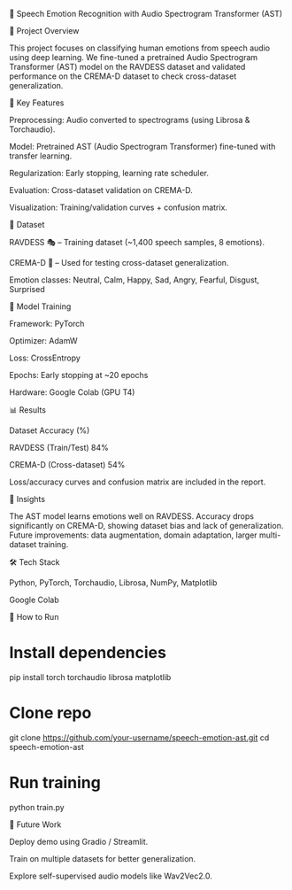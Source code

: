 🎵 Speech Emotion Recognition with Audio Spectrogram Transformer (AST)


📌 Project Overview

This project focuses on classifying human emotions from speech audio using deep learning.
We fine-tuned a pretrained Audio Spectrogram Transformer (AST) model on the RAVDESS dataset and validated performance on the CREMA-D dataset to check cross-dataset generalization.


🚀 Key Features

Preprocessing: Audio converted to spectrograms (using Librosa & Torchaudio).

Model: Pretrained AST (Audio Spectrogram Transformer) fine-tuned with transfer learning.

Regularization: Early stopping, learning rate scheduler.

Evaluation: Cross-dataset validation on CREMA-D.

Visualization: Training/validation curves + confusion matrix.


📂 Dataset

RAVDESS 🎭 – Training dataset (~1,400 speech samples, 8 emotions).

CREMA-D 🎤 – Used for testing cross-dataset generalization.

Emotion classes:
Neutral, Calm, Happy, Sad, Angry, Fearful, Disgust, Surprised


🧠 Model Training

Framework: PyTorch

Optimizer: AdamW

Loss: CrossEntropy

Epochs: Early stopping at ~20 epochs

Hardware: Google Colab (GPU T4)


📊 Results


Dataset	Accuracy (%)

RAVDESS (Train/Test)	  84%

CREMA-D (Cross-dataset)	  54%

Loss/accuracy curves and confusion matrix are included in the report.


📌 Insights

The AST model learns emotions well on RAVDESS.
Accuracy drops significantly on CREMA-D, showing dataset bias and lack of generalization.
Future improvements: data augmentation, domain adaptation, larger multi-dataset training.


🛠️ Tech Stack

Python, PyTorch, Torchaudio, Librosa, NumPy, Matplotlib

Google Colab

📜 How to Run
# Install dependencies
pip install torch torchaudio librosa matplotlib

# Clone repo
git clone https://github.com/your-username/speech-emotion-ast.git
cd speech-emotion-ast

# Run training
python train.py


🎯 Future Work

Deploy demo using Gradio / Streamlit.

Train on multiple datasets for better generalization.

Explore self-supervised audio models like Wav2Vec2.0.
